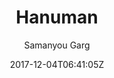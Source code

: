 ---
title: "Hanuman"
github: https://github.com/samanyougarg/hanuman
demo: https://samanyougarg.com/hanuman
author: Samanyou Garg

ssg:
  - Jekyll
cms:
  - No Cms
date: 2017-12-04T06:41:05Z
github_branch: master
description: "A responsive, lightning-fast Jekyll theme built using AMP (Accelerated Mobile Pages) to speed up your blogs and websites."
stale: true
---